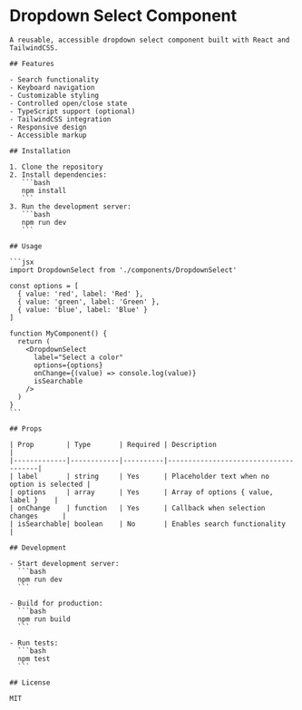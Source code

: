 # Dropdown Select Component

    A reusable, accessible dropdown select component built with React and TailwindCSS.

    ## Features

    - Search functionality
    - Keyboard navigation
    - Customizable styling
    - Controlled open/close state
    - TypeScript support (optional)
    - TailwindCSS integration
    - Responsive design
    - Accessible markup

    ## Installation

    1. Clone the repository
    2. Install dependencies:
       ```bash
       npm install
       ```
    3. Run the development server:
       ```bash
       npm run dev
       ```

    ## Usage

    ```jsx
    import DropdownSelect from './components/DropdownSelect'

    const options = [
      { value: 'red', label: 'Red' },
      { value: 'green', label: 'Green' },
      { value: 'blue', label: 'Blue' }
    ]

    function MyComponent() {
      return (
        <DropdownSelect
          label="Select a color"
          options={options}
          onChange={(value) => console.log(value)}
          isSearchable
        />
      )
    }
    ```

    ## Props

    | Prop        | Type       | Required | Description                          |
    |-------------|------------|----------|--------------------------------------|
    | label       | string     | Yes      | Placeholder text when no option is selected |
    | options     | array      | Yes      | Array of options { value, label }    |
    | onChange    | function   | Yes      | Callback when selection changes      |
    | isSearchable| boolean    | No       | Enables search functionality         |

    ## Development

    - Start development server:
      ```bash
      npm run dev
      ```

    - Build for production:
      ```bash
      npm run build
      ```

    - Run tests:
      ```bash
      npm test
      ```

    ## License

    MIT
